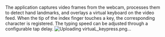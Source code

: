 The application captures video frames from the webcam, processes them to detect hand landmarks, and overlays a virtual keyboard on the video feed. When the tip of the index finger touches a key, the corresponding character is registered. The typing speed can be adjusted through a configurable tap delay.
![Uploading virtuaL_keypress.png…]()
